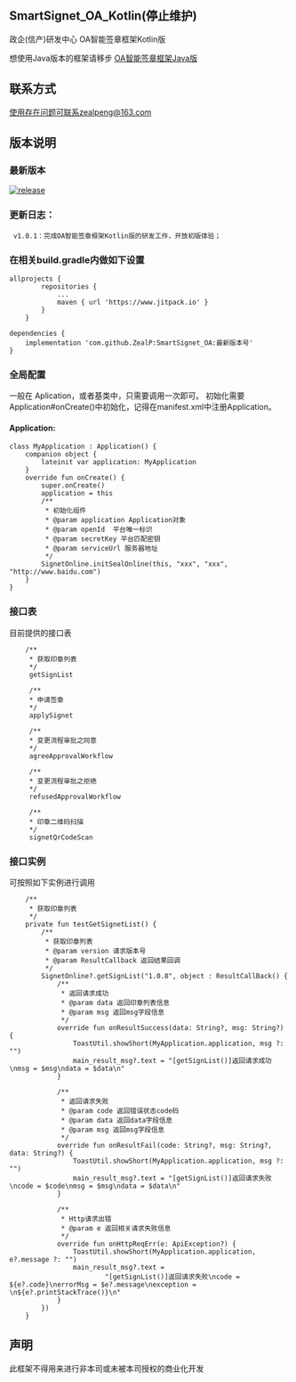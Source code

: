 ## SmartSignet_OA_Kotlin(停止维护)

政企(信产)研发中心 OA智能签章框架Kotlin版

想使用Java版本的框架请移步 [OA智能签章框架Java版](https://github.com/ZealP/SmartSignet_OA_Kotlin)

## 联系方式
使用存在问题可联系zealpeng@163.com

## 版本说明
### 最新版本
[![release](https://img.shields.io/badge/release-V1.0.1-orange.svg)](https://github.com/ZealP/SmartSignet_OA)
### 更新日志：
     v1.0.1：完成OA智能签章框架Kotlin版的研发工作，开放初版体验；

<!-- ### Demo下载
[![downloads](https://img.shields.io/badge/downloads-430k-blue.svg)](https://github.com/zhou-you/RxEasyHttp/blob/master/RxEasyHttp-Demo.apk?raw=true) -->

### 在相关build.gradle内做如下设置
```
allprojects {
        repositories {
            ...
            maven { url 'https://www.jitpack.io' }
        }
    }

dependencies {
    implementation 'com.github.ZealP:SmartSignet_OA:最新版本号'
}
```
### 全局配置
一般在 Aplication，或者基类中，只需要调用一次即可。
初始化需要Application#onCreate()中初始化，记得在manifest.xml中注册Application。
#### Application:
```
class MyApplication : Application() {
    companion object {
        lateinit var application: MyApplication
    }
    override fun onCreate() {
        super.onCreate()
        application = this
        /**
         * 初始化组件
         * @param application Application对象
         * @param openId  平台唯一标识
         * @param secretKey 平台匹配密钥
         * @param serviceUrl 服务器地址
         */
        SignetOnline.initSealOnline(this, "xxx", "xxx", "http://www.baidu.com")
    }
}
```

### 接口表
目前提供的接口表
```
    /**
     * 获取印章列表
     */
     getSignList

     /**
     * 申请签章
     */
     applySignet

     /**
     * 变更流程审批之同意
     */
     agreeApprovalWorkflow

     /**
     * 变更流程审批之拒绝
     */
     refusedApprovalWorkflow

     /**
     * 印章二维码扫描
     */
     signetQrCodeScan
```

### 接口实例
可按照如下实例进行调用
```
    /**
     * 获取印章列表
     */
    private fun testGetSignetList() {
        /**
         * 获取印章列表
         * @param version 请求版本号
         * @param ResultCallback 返回结果回调
         */
        SignetOnline?.getSignList("1.0.8", object : ResultCallBack() {
            /**
             * 返回请求成功
             * @param data 返回印章列表信息
             * @param msg 返回msg字段信息
             */
            override fun onResultSuccess(data: String?, msg: String?) {
                ToastUtil.showShort(MyApplication.application, msg ?: "")
                main_result_msg?.text = "[getSignList()]返回请求成功\nmsg = $msg\ndata = $data\n"
            }

            /**
             * 返回请求失败
             * @param code 返回错误状态code码
             * @param data 返回data字段信息
             * @param msg 返回msg字段信息
             */
            override fun onResultFail(code: String?, msg: String?, data: String?) {
                ToastUtil.showShort(MyApplication.application, msg ?: "")
                main_result_msg?.text = "[getSignList()]返回请求失败\ncode = $code\nmsg = $msg\ndata = $data\n"
            }

            /**
             * Http请求出错
             * @param e 返回相关请求失败信息
             */
            override fun onHttpReqErr(e: ApiException?) {
                ToastUtil.showShort(MyApplication.application, e?.message ?: "")
                main_result_msg?.text =
                        "[getSignList()]返回请求失败\ncode = ${e?.code}\nerrorMsg = $e?.message\nexception = \n${e?.printStackTrace()}\n"
            }
        })
    }
```

## 声明
此框架不得用来进行非本司或未被本司授权的商业化开发
